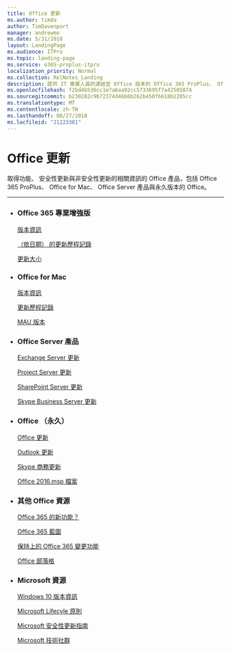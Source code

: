```yaml
---
title: Office 更新
ms.author: timda
author: TimDavenport
manager: andrewmo
ms.date: 5/31/2018
layout: LandingPage
ms.audience: ITPro
ms.topic: landing-page
ms.service: o365-proplus-itpro
localization_priority: Normal
ms.collection: RelNotes_Landing
description: 提供 IT 專業人員的連結至 Office 版本的 Office 365 ProPlus、 Office for Mac 永久 Office 與 Office Server 內容產品
ms.openlocfilehash: f2bd4b536cc1e7a6aa92cc5733695f7a42505874
ms.sourcegitcommit: b230282c9b72374d46b6b262b450f6618b2205cc
ms.translationtype: MT
ms.contentlocale: zh-TW
ms.lasthandoff: 08/27/2018
ms.locfileid: "21223381"
---
```

# <a name="office-updates"></a>Office 更新

  
取得功能、 安全性更新與非安全性更新的相關資訊的 Office 產品，包括 Office 365 ProPlus、 Office for Mac、 Office Server 產品與永久版本的 Office。
  

---

<ul class="panelContent cardsW">
    <li>
        <div class="cardSize">
            <div class="cardPadding">
                <div class="card">
                    <div class="cardText">
                        <h3>Office 365 專業增強版</h3>
                        <p><a href="release-notes-office365-proplus.md">版本資訊</a></p>
                        <p><a href="update-history-office365-proplus-by-date.md">（依日期） 的更新歷程記錄</a></p>
                        <p><a href="download-sizes-office365-proplus-updates.md">更新大小</a></p>
                    </div>
                </div>
            </div>
        </div>
    </li>
    <li>
        <div class="cardSize">
            <div class="cardPadding">
                <div class="card">
                    <div class="cardText">
                        <h3>Office for Mac</h3>
                        <p><a href="release-notes-office-for-mac.md">版本資訊</a></p>
                        <p><a href="update-history-office-for-mac.md">更新歷程記錄</a></p>
                        <p><a href="release-history-microsoft-autoupdate.md">MAU 版本</a></p>
                     </div>
                </div>
            </div>
        </div>
    </li>
    <li>
        <div class="cardSize">
            <div class="cardPadding">
                <div class="card">
                    <div class="cardText">
                        <h3>Office Server 產品</h3>
                        <p><a href="https://technet.microsoft.com/library/hh135098(v=exchg.150).aspx">Exchange Server 更新</a></p>
                        <p><a href="project-server-updates.md">Project Server 更新</a></p>
                        <p><a href="sharepoint-updates.md">SharePoint Server 更新</a></p>
                        <p><a href="https://docs.microsoft.com/SkypeForBusiness/sfb-server-updates">Skype Business Server 更新</a></p>
               </div>
                </div>
            </div>
        </div> 
    </li>
</ul>  


<ul class="panelContent cardsW">
    <li>
        <div class="cardSize">
            <div class="cardPadding">
                <div class="card">
                    <div class="cardText">
                        <h3>Office （永久）</h3>
                            <p><a href="office-updates-msi.md">Office 更新</a></p>
                            <p><a href="outlook-updates-msi.md">Outlook 更新</a></p>
                            <p><a href="https://docs.microsoft.com/SkypeForBusiness/sfb-client-updates">Skype 商務更新</a></p>
                            <p><a href="msp-files-office-2016.md">Office 2016.msp 檔案</a></p>
                    </div>
                </div>
            </div>
        </div>
    </li>
    <li>
        <div class="cardSize">
            <div class="cardPadding">
                <div class="card">
                    <div class="cardText">
                        <h3>其他 Office 資源</h3>
                            <p><a href="https://support.office.com/article/95c8d81d-08ba-42c1-914f-bca4603e1426">Office 365 的新功能？</a></p>
                            <p><a href="https://products.office.com/business/office-365-roadmap">Office 365 藍圖</a></p>
                            <p><a href="https://support.office.com/article/719f4904-cbdd-4889-a0cf-fbd7837dfecd">保持上的 Office 365 變更功能</a></p>
                            <p><a href="https://www.microsoft.com/microsoft-365/blog/office/">Office 部落格</a></p>
                    </div>
                </div>
            </div>
        </div>
    </li>
    <li>
        <div class="cardSize">
            <div class="cardPadding">
                <div class="card">
                    <div class="cardText">
                        <h3>Microsoft 資源</h3>
                            <p><a href="https://www.microsoft.com/itpro/windows-10/release-information">Windows 10 版本資訊</a></p>
                            <p><a href="https://support.microsoft.com/lifecycle">Microsoft Lifecyle 原則</a></p>
                            <p><a href="https://portal.msrc.microsoft.com/">Microsoft 安全性更新指南</a></p>
                            <p><a href="https://techcommunity.microsoft.com/">Microsoft 技術社群</a></p>
                    </div>
                </div>
            </div>
        </div>
    </li>
</ul>  
